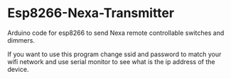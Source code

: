 # Esp8266-Nexa-Transmitter
Arduino code for esp8266 to send Nexa remote controllable switches and dimmers.

If you want to use this program change ssid and password to match your wifi network
and use serial monitor to see what is the ip address of the device.
